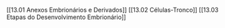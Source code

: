 [[13.01 Anexos Embrionários e Derivados]]
[[13.02 Células-Tronco]]
[[13.03 Etapas do Desenvolvimento Embrionário]]
